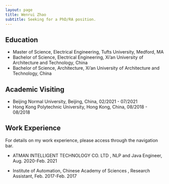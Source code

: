 ```yaml
---
layout: page
title: Wenrui Zhao
subtitle: Seeking for a PhD/RA position.
---
```


## Education

- Master of Science, Electrical Engineering, Tufts University, Medford, MA
- Bachelor of Science, Electrical Engineering, Xi’an University of Architecture and Technology, China
- Bachelor of Science, Architecture, Xi’an University of Architecture and Technology, China


## Academic Visiting

- Beijing Normal University, Beijing, China, 02/2021 - 07/2021
- Hong Kong Polytechnic University, Hong Kong, China, 08/2018 - 08/2018


## Work Experience

For details on my work experience, please access through the navigation bar.

- ATMAN INTELLIGENT TECHNOLOGY CO. LTD
, NLP and Java Engineer, Aug. 2020-Feb. 2021

- Institute of Automation, Chinese Academy of Sciences
, Research Assistant, Feb. 2017-Feb. 2017



